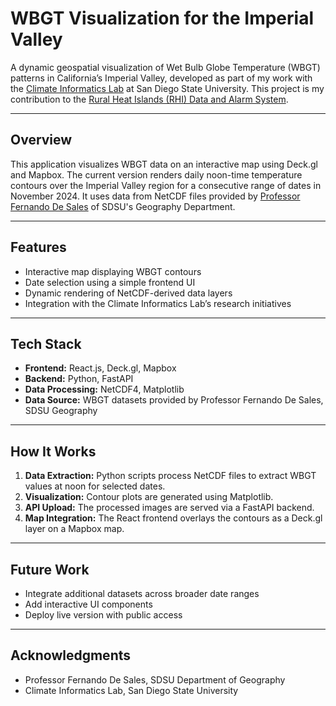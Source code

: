 # WBGT Visualization for the Imperial Valley

A dynamic geospatial visualization of Wet Bulb Globe Temperature (WBGT) patterns in California’s Imperial Valley, developed as part of my work with the [Climate Informatics Lab](https://scil.sdsu.edu/) at San Diego State University. This project is my contribution to the [Rural Heat Islands (RHI) Data and Alarm System](https://4dvdrhi.sdsu.edu/).

---

## Overview

This application visualizes WBGT data on an interactive map using Deck.gl and Mapbox. The current version renders daily noon-time temperature contours over the Imperial Valley region for a consecutive range of dates in November 2024. It uses data from NetCDF files provided by [Professor Fernando De Sales](https://geography.sdsu.edu/people/bios/desales) of SDSU's Geography Department.

---

## Features

- Interactive map displaying WBGT contours
- Date selection using a simple frontend UI
- Dynamic rendering of NetCDF-derived data layers
- Integration with the Climate Informatics Lab’s research initiatives

---

## Tech Stack

- **Frontend:** React.js, Deck.gl, Mapbox
- **Backend:** Python, FastAPI
- **Data Processing:** NetCDF4, Matplotlib
- **Data Source:** WBGT datasets provided by Professor Fernando De Sales, SDSU Geography

---

## How It Works

1. **Data Extraction:** Python scripts process NetCDF files to extract WBGT values at noon for selected dates.
2. **Visualization:** Contour plots are generated using Matplotlib.
3. **API Upload:** The processed images are served via a FastAPI backend.
4. **Map Integration:** The React frontend overlays the contours as a Deck.gl layer on a Mapbox map.

---

## Future Work

- Integrate additional datasets across broader date ranges
- Add interactive UI components
- Deploy live version with public access
---

## Acknowledgments

- Professor Fernando De Sales, SDSU Department of Geography  
- Climate Informatics Lab, San Diego State University
